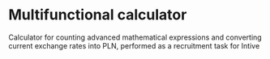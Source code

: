 # Multifunctional calculator
Calculator for counting advanced mathematical expressions and converting current exchange rates into PLN, performed as a recruitment task for Intive
